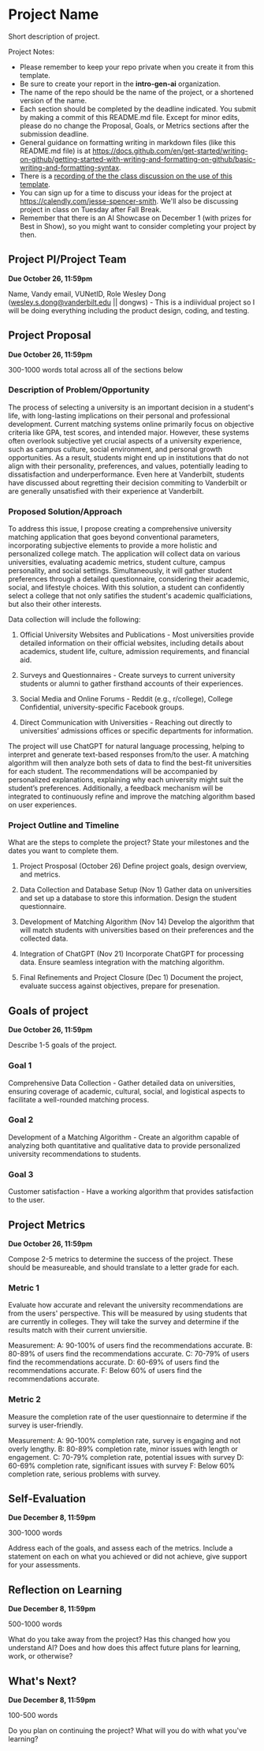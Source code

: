 # Project Name 
Short description of project.



Project Notes:

- Please remember to keep your repo private when you create it from this template.
- Be sure to create your report in the **intro-gen-ai** organization. 
- The name of the repo should be the name of the project, or a shortened version of the name.
- Each section should be completed by the deadline indicated. You submit by making a commit of this README.md file. Except for minor edits, please do no change the Proposal, Goals, or Metrics sections after the submission deadline.
- General guidance on formatting writing in markdown files (like this README.md file) is at https://docs.github.com/en/get-started/writing-on-github/getting-started-with-writing-and-formatting-on-github/basic-writing-and-formatting-syntax.
- There is a [recording of the the class discussion on the use of this template](https://vanderbilt.zoom.us/rec/share/RjihScz0Ti7RId0KMj7GWBc8XueS571_JnFqDQwli0AuKLsgaau0j_RcphBjwYtV.HP10ROf2TwPUn6TA?startTime=1697553005000).
- You can sign up for a time to discuss your ideas for the project at https://calendly.com/jesse-spencer-smith. We'll also be discussing project in class on Tuesday after Fall Break.
- Remember that there is an AI Showcase on December 1 (with prizes for Best in Show), so you might want to consider completing your project by then. 

## Project PI/Project Team 
**Due October 26, 11:59pm**

Name, Vandy email, VUNetID, Role
Wesley Dong (wesley.s.dong@vanderbilt.edu || dongws) - This is a indiividual project so I will be doing everything including the product design, coding, and testing. 

## Project Proposal 
**Due October 26, 11:59pm**

300-1000 words total across all of the sections below

### Description of Problem/Opportunity
The process of selecting a university is an important decision in a student's life, with long-lasting implications on their personal and professional development. Current matching systems online primarily focus on objective criteria like GPA, test scores, and intended major. However, these systems often overlook subjective yet crucial aspects of a university experience, such as campus culture, social environment, and personal growth opportunities. As a result, students might end up in institutions that do not align with their personality, preferences, and values, potentially leading to dissatisfaction and underperformance. Even here at Vanderbilt, students have discussed about regretting their decision commiting to Vanderbilt or are generally unsatisfied with their experience at Vanderbilt. 

### Proposed Solution/Approach
To address this issue, I propose creating a comprehensive university matching application that goes beyond conventional parameters, incorporating subjective elements to provide a more holistic and personalized college match. The application will collect data on various universities, evaluating academic metrics, student culture, campus personality, and social settings. Simultaneously, it will gather student preferences through a detailed questionnaire, considering their academic, social, and lifestyle choices. With this solution, a student can confidently select a college that not only satifies the student's academic qualficiations, but also their other interests. 

Data collection will include the following: 
1. Official University Websites and Publications - Most universities provide detailed information on their official websites, including details about academics, student life, culture, admission requirements, and financial aid.

2. Surveys and Questionnaires - Create surveys to current university students or alumni to gather firsthand accounts of their experiences.

3. Social Media and Online Forums - Reddit (e.g., r/college), College Confidential, university-specific Facebook groups.

4. Direct Communication with Universities - Reaching out directly to universities’ admissions offices or specific departments for information.

The project will use ChatGPT for natural language processing, helping to interpret and generate text-based responses from/to the user. A matching algorithm will then analyze both sets of data to find the best-fit universities for each student. The recommendations will be accompanied by personalized explanations, explaining why each university might suit the student’s preferences. Additionally, a feedback mechanism will be integrated to continuously refine and improve the matching algorithm based on user experiences.

### Project Outline and Timeline
What are the steps to complete the project? State your milestones and the dates you want to complete them. 
1. Project Prosposal (October 26)
Define project goals, design overview, and metrics.

3. Data Collection and Database Setup (Nov 1)
Gather data on universities and set up a database to store this information. Design the student questionnaire.

4. Development of Matching Algorithm (Nov 14)
Develop the algorithm that will match students with universities based on their preferences and the collected data.

5. Integration of ChatGPT (Nov 21)
Incorporate ChatGPT for processing data. Ensure seamless integration with the matching algorithm.

9. Final Refinements and Project Closure (Dec 1)
Document the project, evaluate success against objectives, prepare for presenation.

## Goals of project 
**Due October 26, 11:59pm**

Describe 1-5 goals of the project. 
### Goal 1
Comprehensive Data Collection - Gather detailed data on universities, ensuring coverage of academic, cultural, social, and logistical aspects to facilitate a well-rounded matching process.
### Goal 2
Development of a Matching Algorithm - Create an algorithm capable of analyzing both quantitative and qualitative data to provide personalized university recommendations to students.
### Goal 3
Customer satisfaction - Have a working algorithm that provides satisfaction to the user.

## Project Metrics 
**Due October 26, 11:59pm**

Compose 2-5 metrics to determine the success of the project. These should be measureable, and should translate to a letter grade for each. 
### Metric 1
Evaluate how accurate and relevant the university recommendations are from the users' perspective. This will be measured by using students that are currently in colleges. They will take the survey and determine if the results match with their current unviersitie. 

Measurement:
A: 90-100% of users find the recommendations accurate. 
B: 80-89% of users find the recommendations accurate. 
C: 70-79% of users find the recommendations accurate. 
D: 60-69% of users find the recommendations accurate. 
F: Below 60% of users find the recommendations accurate.

### Metric 2
Measure the completion rate of the user questionnaire to determine if the survey is user-friendly. 

Measurement:
A: 90-100% completion rate, survey is engaging and not overly lengthy.
B: 80-89% completion rate, minor issues with length or engagement.
C: 70-79% completion rate, potential issues with survey
D: 60-69% completion rate, significant issues with survey
F: Below 60% completion rate, serious problems with survey. 

## Self-Evaluation
**Due December 8, 11:59pm**

300-1000 words

Address each of the goals, and assess each of the metrics. Include a statement on each on what you achieved or did not achieve, give support for your assessments.

## Reflection on Learning
**Due December 8, 11:59pm**

500-1000 words

What do you take away from the project? Has this changed how you understand AI? Does and how does this affect future plans for learning, work, or otherwise?

## What's Next?
**Due December 8, 11:59pm**

100-500 words

Do you plan on continuing the project? What will you do with what you've learning?
